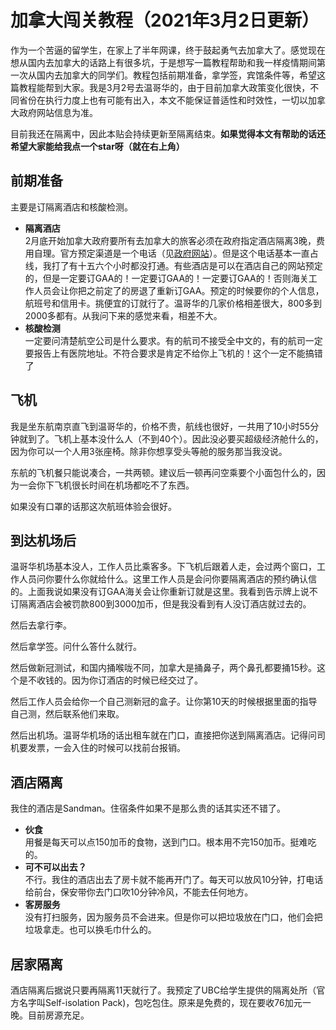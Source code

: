 # 加拿大闯关教程（2021年3月2日更新）
作为一个苦逼的留学生，在家上了半年网课，终于鼓起勇气去加拿大了。感觉现在想从国内去加拿大的话路上有很多坑，于是想写一篇教程帮助和我一样疫情期间第一次从国内去加拿大的同学们。教程包括前期准备，拿学签，宾馆条件等，希望这篇教程能帮到大家。我是3月2号去温哥华的，由于目前加拿大政策变化很快，不同省份在执行力度上也有可能有出入，本文不能保证普适性和时效性，一切以加拿大政府网站信息为准。

目前我还在隔离中，因此本贴会持续更新至隔离结束。**如果觉得本文有帮助的话还希望大家能给我点一个star呀（就在右上角）**

## 前期准备
主要是订隔离酒店和核酸检测。
- **隔离酒店** <br /> 2月底开始加拿大政府要所有去加拿大的旅客必须在政府指定酒店隔离3晚，费用自理。官方预定渠道是一个电话（见[政府网站](https://www.canada.ca/en/public-health/services/diseases/2019-novel-coronavirus-infection/latest-travel-health-advice/mandatory-hotel-stay-air-travellers/list-government-authorized-hotels-booking.html)）。但是这个电话基本一直占线，我打了有十五六个小时都没打通。有些酒店是可以在酒店自己的网站预定的，但是一定要订GAA的！一定要订GAA的！一定要订GAA的！否则海关工作人员会让你把之前定了的房退了重新订GAA。预定的时候要你的个人信息，航班号和信用卡。挑便宜的订就行了。温哥华的几家价格相差很大，800多到2000多都有。从我问下来的感觉来看，相差不大。
- **核酸检测** <br />一定要问清楚航空公司是什么要求。有的航司不接受全中文的，有的航司一定要报告上有医院地址。不符合要求是肯定不给你上飞机的！这个一定不能搞错了

## 飞机
我是坐东航南京直飞到温哥华的，价格不贵，航线也很好，一共用了10小时55分钟就到了。飞机上基本没什么人（不到40个）。因此没必要买超级经济舱什么的，因为你可以一个人用3张座椅。除非你想享受头等舱的服务那当我没说。

东航的飞机餐只能说凑合，一共两顿。建议后一顿再问空乘要个小面包什么的，因为一会你下飞机很长时间在机场都吃不了东西。

如果没有口罩的话那这次航班体验会很好。

## 到达机场后
温哥华机场基本没人，工作人员比乘客多。下飞机后跟着人走，会过两个窗口，工作人员问你要什么你就给什么。这里工作人员是会问你要隔离酒店的预约确认信的。上面我说如果没有订GAA海关会让你重新订就是这里。我看到告示牌上说不订隔离酒店会被罚款800到3000加币，但是我没看到有人没订酒店就过去的。

然后去拿行李。

然后拿学签。问什么答什么就行。

然后做新冠测试，和国内捅喉咙不同，加拿大是捅鼻子，两个鼻孔都要捅15秒。这个是不收钱的。因为你订酒店的时候已经交过了。

然后工作人员会给你一个自己测新冠的盒子。让你第10天的时候根据里面的指导自己测，然后联系他们来取。

然后出机场。温哥华机场的话出租车就在门口，直接把你送到隔离酒店。记得问司机要发票，一会入住的时候可以找前台报销。

## 酒店隔离
我住的酒店是Sandman。住宿条件如果不是那么贵的话其实还不错了。
- **伙食**<br />用餐是每天可以点150加币的食物，送到门口。根本用不完150加币。挺难吃的。
- **可不可以出去？**<br />不行。我住的酒店出去了房卡就不能再开门了。每天可以放风10分钟，打电话给前台，保安带你去门口吹10分钟冷风，不能去任何地方。
- **客房服务**<br />没有打扫服务，因为服务员不会进来。但是你可以把垃圾放在门口，他们会把垃圾拿走。也可以换毛巾什么的。

## 居家隔离
酒店隔离后据说只要再隔离11天就行了。我预定了UBC给学生提供的隔离处所（官方名字叫Self-isolation Pack)，包吃包住。原来是免费的，现在要收76加元一晚。目前房源充足。
